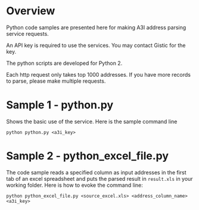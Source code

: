 # Overview

Python code samples are presented here for making A3I address parsing service requests.

An API key is required to use the services.  You may contact Gistic for the key. 

The python scripts are developed for Python 2.

Each http request only takes top 1000 addresses. If you have more records to parse, please make multiple requests.

# Sample 1 - python.py

Shows the basic use of the service. Here is the sample command line 

  `python python.py <a3i_key>`

# Sample 2 - python_excel_file.py

The code sample reads a specified column as input addresses in the first tab of an excel spreadsheet and puts the parsed result in `result.xls`
in your working folder.  Here is how to evoke the command line:

  `python python_excel_file.py <source_excel.xls> <address_column_name> <a3i_key>`

